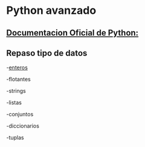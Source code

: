 # Python avanzado   

## [Documentacion Oficial de Python:](https://docs.python.org/3/)
                                   

## Repaso tipo de datos

-[enteros](1-enteros.py)


-flotantes

-strings

-listas

-conjuntos

-diccionarios

-tuplas
